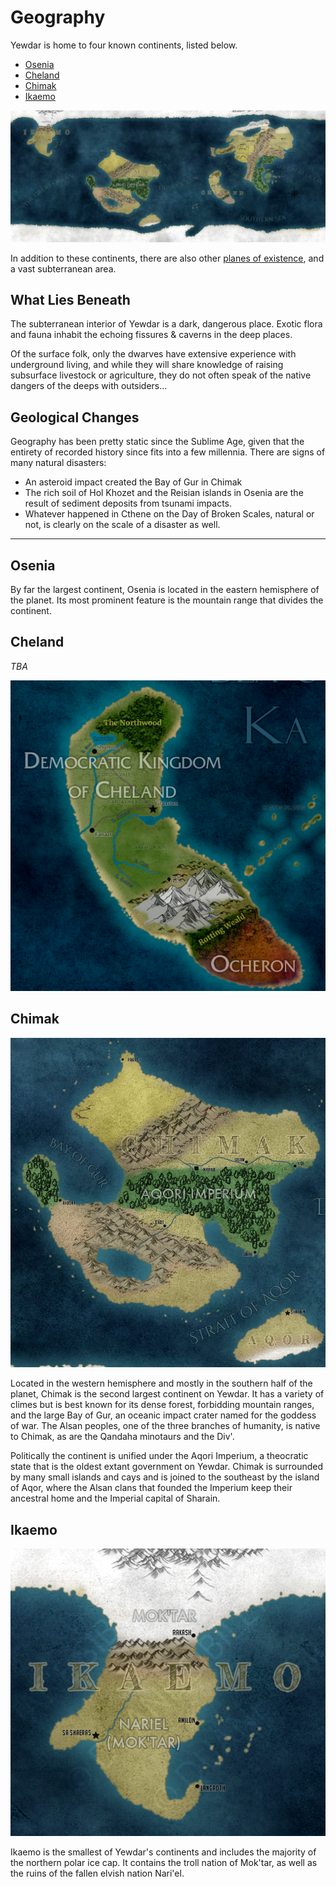 # Geography

Yewdar is home to four known continents, listed below.

* [Osenia](#Osenia)
* [Cheland](#Cheland)
* [Chimak](#Chimak)
* [Ikaemo](#Ikaemo)

![](/assets/yewdar_global_map_projection.png)

In addition to these continents, there are also other [planes of existence](planes.md), and a vast subterranean area.

## What Lies Beneath

The subterranean interior of Yewdar is a dark, dangerous place. Exotic flora and fauna inhabit the echoing fissures & caverns in the deep places.

Of the surface folk, only the dwarves have extensive experience with underground living, and while they will share knowledge of raising subsurface livestock or agriculture, they do not often speak of the native dangers of the deeps with outsiders…

## Geological Changes

Geography has been pretty static since the Sublime Age, given that the entirety of recorded history since fits into a few millennia. There are signs of many natural disasters:
* An asteroid impact created the Bay of Gur in Chimak
* The rich soil of Hol Khozet and the Reisian islands in Osenia are the result of sediment deposits from tsunami impacts.
* Whatever happened in Cthene on the Day of Broken Scales, natural or not, is clearly on the scale of a disaster as well.

---

## Osenia

By far the largest continent, Osenia is located in the eastern hemisphere of the planet. Its most prominent feature is the mountain range that divides the continent.

## Cheland

*TBA*

![](/assets/cheland_closeup.png)

## Chimak

![](/assets/chimak_closeup.jpg)

Located in the western hemisphere and mostly in the southern half of the planet, Chimak is the second largest continent on Yewdar. It has a variety of climes but is best known for its dense forest, forbidding mountain ranges, and the large Bay of Gur, an oceanic impact crater named for the goddess of war. The Alsan peoples, one of the three branches of humanity, is native to Chimak, as are the Qandaha minotaurs and the Div'.

Politically the continent is unified under the Aqori Imperium, a theocratic state that is the oldest extant government on Yewdar. Chimak is surrounded by many small islands and cays and is joined to the southeast by the island of Aqor, where the Alsan clans that founded the Imperium keep their ancestral home and the Imperial capital of Sharain.

## Ikaemo

![](/assets/ikaemo_closeup.png)

Ikaemo is the smallest of Yewdar's continents and includes the majority of the northern polar ice cap. It contains the troll nation of Mok'tar, as well as the ruins of the fallen elvish nation Nari'el.
